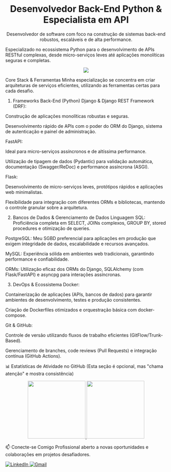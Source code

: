 <h1 align="center">Desenvolvedor Back-End Python & Especialista em API</h1>

<p align="center"> Desenvolvedor de software com foco na construção de sistemas back-end robustos, escaláveis e de alta performance.


Especializado no ecossistema Python para o desenvolvimento de APIs RESTful complexas, desde micro-serviços leves até aplicações monolíticas seguras e completas. </p>

<p align="center"> <a href="https://skillicons.dev"> <img src="https://skillicons.dev/icons?i=py,django,flask,fastapi,postgres,mysql,sqlite,docker,git" /> </a> </p>

Core Stack & Ferramentas
Minha especialização se concentra em criar arquiteturas de serviços eficientes, utilizando as ferramentas certas para cada desafio.

1. Frameworks Back-End (Python)
Django & Django REST Framework (DRF):

Construção de aplicações monolíticas robustas e seguras.

Desenvolvimento rápido de APIs com o poder do ORM do Django, sistema de autenticação e painel de administração.

FastAPI:

Ideal para micro-serviços assíncronos e de altíssima performance.

Utilização de tipagem de dados (Pydantic) para validação automática, documentação (Swagger/ReDoc) e performance assíncrona (ASGI).

Flask:

Desenvolvimento de micro-serviços leves, protótipos rápidos e aplicações web minimalistas.

Flexibilidade para integração com diferentes ORMs e bibliotecas, mantendo o controle granular sobre a arquitetura.

2. Bancos de Dados & Gerenciamento de Dados
Linguagem SQL: Proficiência completa em SELECT, JOINs complexos, GROUP BY, stored procedures e otimização de queries.

PostgreSQL: Meu SGBD preferencial para aplicações em produção que exigem integridade de dados, escalabilidade e recursos avançados.

MySQL: Experiência sólida em ambientes web tradicionais, garantindo performance e confiabilidade.

ORMs: Utilização eficaz dos ORMs do Django, SQLAlchemy (com Flask/FastAPI) e asyncpg para interações assíncronas.

3. DevOps & Ecossistema
Docker:

Containerização de aplicações (APIs, bancos de dados) para garantir ambientes de desenvolvimento, testes e produção consistentes.

Criação de Dockerfiles otimizados e orquestração básica com docker-compose.

Git & GitHub:

Controle de versão utilizando fluxos de trabalho eficientes (GitFlow/Trunk-Based).

Gerenciamento de branches, code reviews (Pull Requests) e integração contínua (GitHub Actions).

📊 Estatísticas de Atividade no GitHub
(Esta seção é opcional, mas "chama atenção" e mostra consistência)

<div align="center"> <a href="https://github.com/JoaoSandovall"> <img height="180em" src="https://github-readme-stats.vercel.app/api?username=JoaoSandovall&show_icons=true&theme=dracula&include_all_commits=true&count_private=true"/> <img height="180em" src="https://github-readme-stats.vercel.app/api/top-langs/?username=JoaoSandovall&layout=compact&langs_count=7&theme=dracula"/> </a> </div>

📫 Conecte-se Comigo
Profissional aberto a novas oportunidades e colaborações em projetos desafiadores.

<p align="left"> <a href="https://linkedin.com/in/seu-linkedin-aqui" target="_blank"> <img src="https://img.shields.io/badge/LinkedIn-0A66C2?style=for-the-badge&logo=linkedin&logoColor=white" alt="LinkedIn"/> </a> <a href="mailto:seu-email@aqui.com" target="_blank"> <img src="https://img.shields.io/badge/Gmail-D14836?style=for-the-badge&logo=gmail&logoColor=white" alt="Gmail"/> </a> </p>
